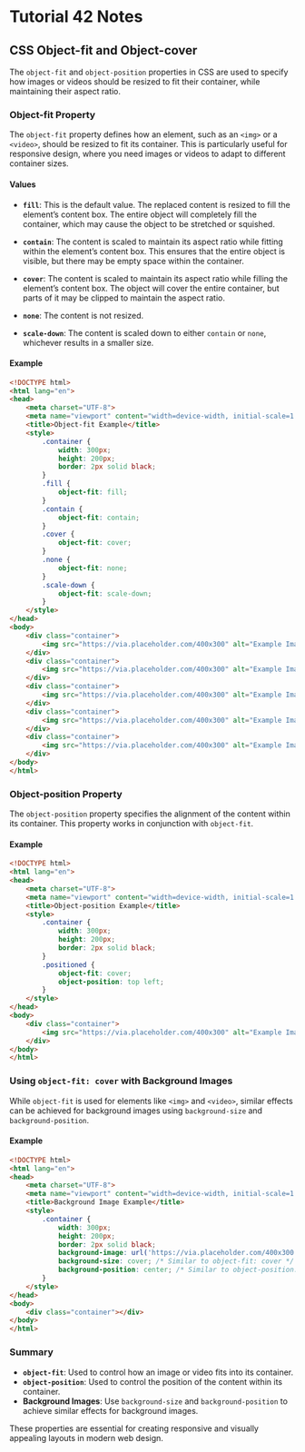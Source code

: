 # Tutorial **42** Notes

## CSS Object-fit and Object-cover

The `object-fit` and `object-position` properties in CSS are used to specify how images or videos should be resized to fit their container, while maintaining their aspect ratio.

### Object-fit Property

The `object-fit` property defines how an element, such as an `<img>` or a `<video>`, should be resized to fit its container. This is particularly useful for responsive design, where you need images or videos to adapt to different container sizes.

#### Values

- **`fill`**: This is the default value. The replaced content is resized to fill the element’s content box. The entire object will completely fill the container, which may cause the object to be stretched or squished.

- **`contain`**: The content is scaled to maintain its aspect ratio while fitting within the element’s content box. This ensures that the entire object is visible, but there may be empty space within the container.

- **`cover`**: The content is scaled to maintain its aspect ratio while filling the element’s content box. The object will cover the entire container, but parts of it may be clipped to maintain the aspect ratio.

- **`none`**: The content is not resized.

- **`scale-down`**: The content is scaled down to either `contain` or `none`, whichever results in a smaller size.

#### Example

```html
<!DOCTYPE html>
<html lang="en">
<head>
    <meta charset="UTF-8">
    <meta name="viewport" content="width=device-width, initial-scale=1.0">
    <title>Object-fit Example</title>
    <style>
        .container {
            width: 300px;
            height: 200px;
            border: 2px solid black;
        }
        .fill {
            object-fit: fill;
        }
        .contain {
            object-fit: contain;
        }
        .cover {
            object-fit: cover;
        }
        .none {
            object-fit: none;
        }
        .scale-down {
            object-fit: scale-down;
        }
    </style>
</head>
<body>
    <div class="container">
        <img src="https://via.placeholder.com/400x300" alt="Example Image" class="fill">
    </div>
    <div class="container">
        <img src="https://via.placeholder.com/400x300" alt="Example Image" class="contain">
    </div>
    <div class="container">
        <img src="https://via.placeholder.com/400x300" alt="Example Image" class="cover">
    </div>
    <div class="container">
        <img src="https://via.placeholder.com/400x300" alt="Example Image" class="none">
    </div>
    <div class="container">
        <img src="https://via.placeholder.com/400x300" alt="Example Image" class="scale-down">
    </div>
</body>
</html>
```

### Object-position Property

The `object-position` property specifies the alignment of the content within its container. This property works in conjunction with `object-fit`.

#### Example

```html
<!DOCTYPE html>
<html lang="en">
<head>
    <meta charset="UTF-8">
    <meta name="viewport" content="width=device-width, initial-scale=1.0">
    <title>Object-position Example</title>
    <style>
        .container {
            width: 300px;
            height: 200px;
            border: 2px solid black;
        }
        .positioned {
            object-fit: cover;
            object-position: top left;
        }
    </style>
</head>
<body>
    <div class="container">
        <img src="https://via.placeholder.com/400x300" alt="Example Image" class="positioned">
    </div>
</body>
</html>
```

### Using `object-fit: cover` with Background Images

While `object-fit` is used for elements like `<img>` and `<video>`, similar effects can be achieved for background images using `background-size` and `background-position`.

#### Example

```html
<!DOCTYPE html>
<html lang="en">
<head>
    <meta charset="UTF-8">
    <meta name="viewport" content="width=device-width, initial-scale=1.0">
    <title>Background Image Example</title>
    <style>
        .container {
            width: 300px;
            height: 200px;
            border: 2px solid black;
            background-image: url('https://via.placeholder.com/400x300');
            background-size: cover; /* Similar to object-fit: cover */
            background-position: center; /* Similar to object-position: center */
        }
    </style>
</head>
<body>
    <div class="container"></div>
</body>
</html>
```

### Summary

- **`object-fit`**: Used to control how an image or video fits into its container.
- **`object-position`**: Used to control the position of the content within its container.
- **Background Images**: Use `background-size` and `background-position` to achieve similar effects for background images.

These properties are essential for creating responsive and visually appealing layouts in modern web design.